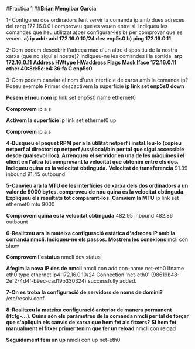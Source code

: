 #Practica 1
##**Brian Mengibar Garcia**

1- Configureu dos ordinadors fent servir la comanda ip amb dues adreces del rang 172.16.0.0 i comproveu que es veuen entre si. Indiqueu les comandes que heu utilitzat a)per configurar-les b) per comprovar que es veuen.
	**a) ip addr add 172.16.0.10/24 dev enp5s0**
	**b) ping 172.16.0.11**

2-Com podem descobrir l'adreça mac d'un altre dispositiu de la nostra xarxa (que no sigui el nostre)? Indiqueu-ne les comandes i la sortida.
	**arp 172.16.0.11**
	**Address                  HWtype  HWaddress           Flags Mask            Iface**
	**172.16.0.11               ether   40:8d:5c:e4:36:fa   C                     enp5s0**

3-Com podem canviar el nom d'una interfície de xarxa amb la comanda ip? Poseu exemple
Primer descactivem la superficie
	**ip link set enp5s0 down**

**Posem el nou nom**
	ip link set enp5s0 name ethernet0

**Comprovem**
	ip a s

**Activem la superficie**
	ip link set ethernet0 up

**Comprovem**
	ip a s
	
**4-Busqueu el paquet RPM per a la utilitat netperf i instal.leu-lo (copieu netperf al directori cp netperf /usr/local/bin per tal que sigui accessible desde qualsevol lloc). Arrenqueu el servidor en una de les màquines i el client en l'altra tot comprovant la velocitat que obtenim entre els dos. Indiqueu quina es la velocitat obtinguda.**
**Velocitat de transferencia**
	91.39 inbound
	91.45 outbound

**5-Canvieu ara la MTU de les interfícies de xarxa dels dos ordinadors a un valor de 9000 bytes. comproveu de nou quina és la velocitat obtinguda. Expliqueu els resultats tot comparant-los.**
**Camviem la MTU**
	ip link set ethernet0 mtu 9000
	
**Comprovem quina es la velocitat obtinguda**
	482.95 inbound
	482.86 outbount

**6-Realitzeu ara la mateixa configuració estàtica d'adreces IP amb la comanda nmcli. Indiqueu-ne els passos.**
**Mostrem les conexions**
	mcli con show

**Comprovem l'estatus**
	nmcli dev status
	
**Afegim la nova IP des de nmcli**
	nmcli con add con-name net-eth0 ifname eth0 type ethernet ip4 172.16.0.10/24
	Connection 'net-eth0' (98619b48-2ef2-4d4f-b9ec-cad19b330324) successfully added.

**7-On es troba la configuració de servidors de noms de domini?**
	/etc/resolv.conf
	
**8-Realitzeu la mateixa configuració anterior de manera permanent (ifcfg-...). Quins són els paràmetres de la comanda nmcli per tal de forçar que s'apliquin els canvis de xarxa que hem fet als fitxers?**
**Si hem fet manualment el fitxer primer tenim que fer un reload**
	nmcli con reload

**Seguidament fem un up**
	nmcli con up net-eth0 

	
